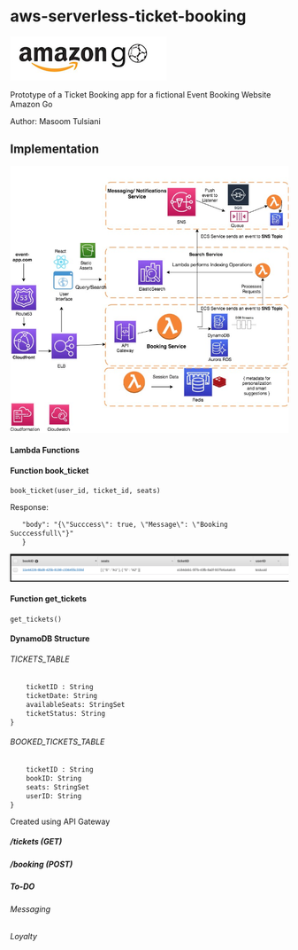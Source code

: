 # aws-serverless-ticket-booking


![Amazon Go](gosmall.png)

Prototype of a Ticket Booking app for a fictional Event Booking Website Amazon Go

Author: Masoom Tulsiani

## Implementation

![Booking Infrastructure Architecture](Event-ticket.jpg)


#### Lambda Functions


#### Function book_ticket
```book_ticket(user_id, ticket_id, seats)```


Response: 
```{
   "body": "{\"Succcess\": true, \"Message\": \"Booking Succcessfull\"}"
   }
```

![Amazon Go](save-book-info.png)

#### Function get_tickets

```get_tickets()```



#### DynamoDB Structure
###### TICKETS_TABLE

```dynamodb
    ticketID : String
    ticketDate: String
    availableSeats: StringSet
    ticketStatus: String
}
```

###### BOOKED_TICKETS_TABLE

```dynamodb
    ticketID : String
    bookID: String
    seats: StringSet
    userID: String
}
```


Created using API Gateway
##### /tickets (GET)
##### /booking (POST)


##### To-DO

###### Messaging 
######  Loyalty

